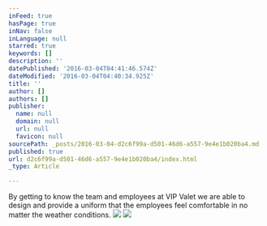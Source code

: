 ```yaml
---
inFeed: true
hasPage: true
inNav: false
inLanguage: null
starred: true
keywords: []
description: ''
datePublished: '2016-03-04T04:41:46.574Z'
dateModified: '2016-03-04T04:40:34.925Z'
title: ''
author: []
authors: []
publisher:
  name: null
  domain: null
  url: null
  favicon: null
sourcePath: _posts/2016-03-04-d2c6f99a-d501-46d6-a557-9e4e1b020ba4.md
published: true
url: d2c6f99a-d501-46d6-a557-9e4e1b020ba4/index.html
_type: Article

---
```

By getting to know the team and employees at VIP Valet we are able to design and provide a uniform that the employees feel comfortable in no matter the weather conditions.  ![](https://the-grid-user-content.s3-us-west-2.amazonaws.com/67994d9b-2b85-4b71-9594-b76681c050be.jpg)
![](https://the-grid-user-content.s3-us-west-2.amazonaws.com/5987b33c-2836-4460-8948-6bafd60173d5.jpg)